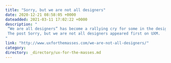 ```yaml
---
title: "Sorry, but we are not all designers"
date: 2020-12-21 08:58:05 +0000
dateadded: 2021-03-11 17:02:22 +0000
description: "  
 “We are all designers” has become a rallying cry for some in the design industry. But is this true? Is this the right message to be sending out into the world? I'm not so sure. 
 The post Sorry, but we are not all designers appeared first on UXM. 
"
link: "http://www.uxforthemasses.com/we-are-not-all-designers/"
category:
directory: _directory/ux-for-the-masses.md
---
```

